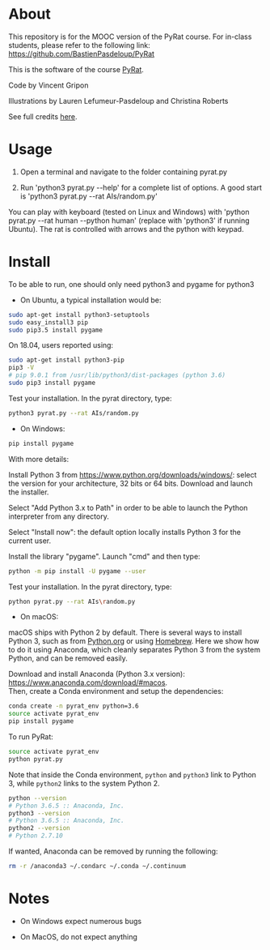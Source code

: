 # About

This repository is for the MOOC version of the PyRat course. For in-class students, please refer to the following link: https://github.com/BastienPasdeloup/PyRat

This is the software of the course [PyRat](http://formations.telecom-bretagne.eu/pyrat).

Code by Vincent Gripon

Illustrations by Lauren Lefumeur-Pasdeloup and Christina Roberts

See full credits [here](http://formations.telecom-bretagne.eu/pyrat/?page_id=264).

# Usage

1. Open a terminal and navigate to the folder containing pyrat.py

2. Run 'python3 pyrat.py --help' for a complete list of options. A good start is 'python3 pyrat.py --rat AIs/random.py'

You can play with keyboard (tested on Linux and Windows) with 'python pyrat.py --rat human --python human' (replace with 'python3' if running Ubuntu). The rat is controlled with arrows and the python with keypad.

# Install

To be able to run, one should only need python3 and pygame for python3

* On Ubuntu, a typical installation would be:

```bash
sudo apt-get install python3-setuptools
sudo easy_install3 pip
sudo pip3.5 install pygame
```

On 18.04, users reported using:

```bash
sudo apt-get install python3-pip
pip3 -V
# pip 9.0.1 from /usr/lib/python3/dist-packages (python 3.6)
sudo pip3 install pygame
```

Test your installation. In the pyrat directory, type:

```bash
python3 pyrat.py --rat AIs/random.py
```

* On Windows:

```bash
pip install pygame
```

With more details:

Install Python 3 from https://www.python.org/downloads/windows/: select the version for your architecture, 32 bits or
  64 bits. Download and launch the installer.

Select "Add Python 3.x to Path" in order to be able to launch the Python interpreter from any directory.

Select "Install now": the default option locally installs Python 3 for the current user.
  
Install the library "pygame". Launch "cmd" and then type:
```bash
python -m pip install -U pygame --user
```

Test your installation. In the pyrat directory, type:
```bash
python pyrat.py --rat AIs\random.py
```

* On macOS:

macOS ships with Python 2 by default. There is several ways to install Python 3, such as from [Python.org](https://www.python.org/downloads/release/python-370/) or using [Homebrew](https://brew.sh/). Here we show how to do it using Anaconda, which cleanly separates Python 3 from the system Python, and can be removed easily.

Download and install Anaconda (Python 3.x version): https://www.anaconda.com/download/#macos.  
Then, create a Conda environment and setup the dependencies:
```bash
conda create -n pyrat_env python=3.6
source activate pyrat_env
pip install pygame
```

To run PyRat:
```bash
source activate pyrat_env
python pyrat.py
```

Note that inside the Conda environment, `python` and `python3` link to Python 3, while `python2` links to the system Python 2.
```bash
python --version
# Python 3.6.5 :: Anaconda, Inc.
python3 --version
# Python 3.6.5 :: Anaconda, Inc.
python2 --version
# Python 2.7.10
```

If wanted, Anaconda can be removed by running the following:
```bash
rm -r /anaconda3 ~/.condarc ~/.conda ~/.continuum
```

# Notes

* On Windows expect numerous bugs

* On MacOS, do not expect anything
